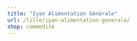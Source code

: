 ```yaml
---
title: "Iyan Alimentation Générale"
url: /lille/iyan-alimentation-generale/
shop: commodité
---
```

